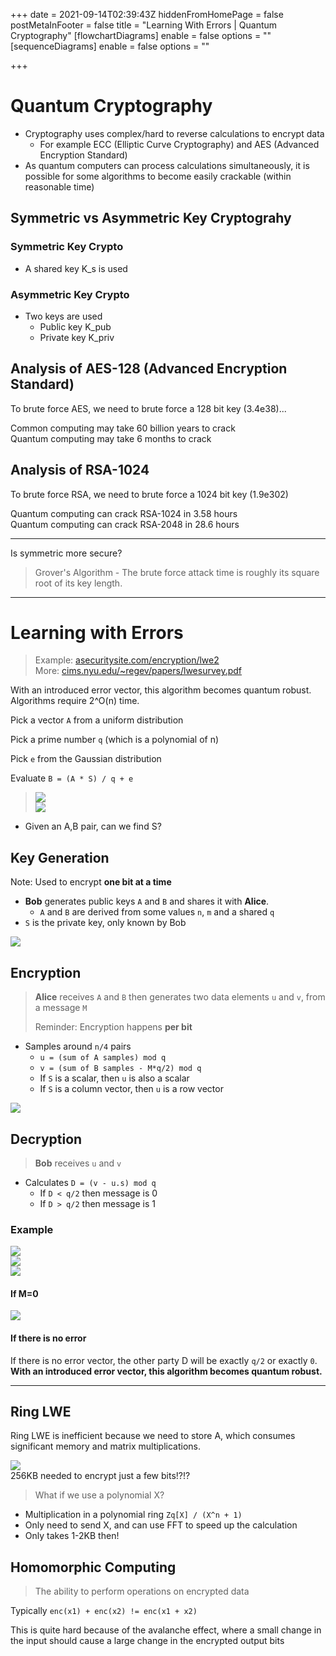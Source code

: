 +++
date = 2021-09-14T02:39:43Z
hiddenFromHomePage = false
postMetaInFooter = false
title = "Learning With Errors | Quantum Cryptography"
[flowchartDiagrams]
enable = false
options = ""
[sequenceDiagrams]
enable = false
options = ""

+++
# Quantum Cryptography

* Cryptography uses complex/hard to reverse calculations to encrypt data
  * For example ECC (Elliptic Curve Cryptography) and AES (Advanced Encryption Standard)
* As quantum computers can process calculations simultaneously, it is possible for some algorithms to become easily crackable (within reasonable time)

## Symmetric vs Asymmetric Key Cryptograhy

### Symmetric Key Crypto

* A shared key K_s is used

### Asymmetric Key Crypto

* Two keys are used
  * Public key K_pub
  * Private key K_priv

## Analysis of AES-128 (Advanced Encryption Standard)

To brute force AES, we need to brute force a 128 bit key (3.4e38)...

Common computing may take 60 billion years to crack  
Quantum computing may take 6 months to crack

## Analysis of RSA-1024

To brute force RSA, we need to brute force a 1024 bit key (1.9e302)

Quantum computing can crack RSA-1024 in 3.58 hours  
Quantum computing can crack RSA-2048 in 28.6 hours

***

Is symmetric more secure?

> Grover's Algorithm - The brute force attack time is roughly its square root of its key length. 

***

# Learning with Errors

> Example: [asecuritysite.com/encryption/lwe2](https://asecuritysite.com/encryption/lwe2 "https://asecuritysite.com/encryption/lwe2")  
> More: [cims.nyu.edu/\~regev/papers/lwesurvey.pdf](https://cims.nyu.edu/\~regev/papers/lwesurvey.pdf "https://cims.nyu.edu/~regev/papers/lwesurvey.pdf")

With an introduced error vector, this algorithm becomes quantum robust.  
Algorithms require 2^O(n) time.

Pick a vector `A` from a uniform distribution

Pick a prime number `q` (which is a polynomial of n)

Pick `e` from the Gaussian distribution

Evaluate `B = (A * S) / q + e`

> 
>
> ![](/uploads/20210914-snipaste_2021-09-14_14-11-21.jpg)  
> ![](/uploads/20210914-snipaste_2021-09-14_14-14-17.jpg)

* Given an A,B pair, can we find S?

## Key Generation

Note: Used to encrypt **one bit at a time**

* **Bob** generates public keys `A` and `B` and shares it with **Alice**.
  * `A` and `B` are derived from some values `n`, `m` and a shared `q`
* `S` is the private key, only known by Bob

![](/uploads/20210914-snipaste_2021-09-14_14-18-52.jpg)

## Encryption

> **Alice** receives `A` and `B` then generates two data elements `u` and `v`, from a message `M`
>
> Reminder: Encryption happens **per bit**

* Samples around `n/4` pairs 
  * `u = (sum of A samples) mod q`
  * `v = (sum of B samples - M*q/2) mod q`
  * If `S` is a scalar, then `u` is also a scalar
  * If `S` is a column vector, then `u` is a row vector

![](/uploads/20210914-snipaste_2021-09-14_14-27-14.jpg)

## Decryption

> **Bob** receives `u` and `v`

* Calculates `D = (v - u.s) mod q`
  * If `D < q/2` then message is 0
  * If `D > q/2`   then message is 1

### Example

![](/uploads/20210914-snipaste_2021-09-14_13-05-45.png)  
![](/uploads/20210914-snipaste_2021-09-14_13-06-37.jpg)  
![](/uploads/20210914-snipaste_2021-09-14_13-07-49.jpg)

#### If M=0

![](/uploads/20210914-snipaste_2021-09-14_13-08-47.jpg)

#### If there is no error

If there is no error vector, the other party D will be exactly `q/2` or exactly `0`.  
**With an introduced error vector, this algorithm becomes quantum robust.**

***

## Ring LWE

Ring LWE is inefficient because we need to store A, which consumes significant memory and matrix multiplications.

![](/uploads/20210914-snipaste_2021-09-14_13-13-14.jpg)  
256KB needed to encrypt just a few bits!?!?

> What if we use a polynomial X?

* Multiplication in a polynomial ring `Zq[X] / (X^n + 1)`
* Only need to send X, and can use FFT to speed up the calculation
* Only takes 1-2KB then!

## Homomorphic Computing

> The ability to perform operations on encrypted data

Typically `enc(x1) + enc(x2) != enc(x1 + x2)`

This is quite hard because of the avalanche effect, where a small change in the input should cause a large change in the encrypted output bits